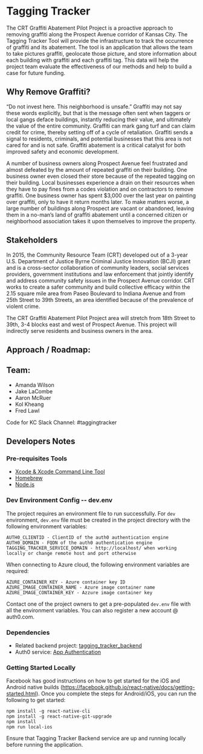 # Tagging Tracker
The CRT Graffiti Abatement Pilot Project is a proactive approach to removing graffiti along the Prospect Avenue corridor of Kansas City. The Tagging Tracker Tool will provide the infrastructure to track the occurrence of graffiti and its abatement. The tool is an application that allows the team to take pictures graffiti, geolocate those picture, and store information about each building with graffiti and each graffiti tag. This data will help the project team evaluate the effectiveness of our methods and help to build a case for future funding.

## Why Remove Graffiti?
“Do not invest here. This neighborhood is unsafe.” Graffiti may not say these words explicitly, but that is the message often sent when taggers or local gangs deface buildings, instantly reducing their value, and ultimately the value of the entire community. Graffiti can mark gang turf and can claim credit for crime, thereby setting off of a cycle of retaliation. Graffiti sends a signal to residents, criminals, and potential businesses that this area is not cared for and is not safe. Graffiti abatement is a critical catalyst for both improved safety and economic development.

A number of business owners along Prospect Avenue feel frustrated and almost defeated by the amount of repeated graffiti on their building. One business owner even closed their store because of the repeated tagging on their building. Local businesses experience a drain on their resources when they have to pay fines from a codes violation and on contractors to remove graffiti. One business owner has spent $3,000 over the last year on painting over graffiti, only to have it return months later. To make matters worse, a large number of buildings along Prospect are vacant or abandoned, leaving them in a no-man’s land of graffiti abatement until a concerned citizen or neighborhood association takes it upon themselves to improve the property.

## Stakeholders
In 2015, the Community Resource Team (CRT) developed out of a 3-year U.S. Department of Justice Byrne Criminal Justice Innovation (BCJI) grant and is a cross-sector collaboration of community leaders, social services providers, government institutions and law enforcement that jointly identify and address community safety issues in the Prospect Avenue corridor. CRT works to create a safer community and build collective efficacy within the 2.15 square mile area from Paseo Boulevard to Indiana Avenue and from 25th Street to 39th Streets, an area identified because of the prevalence of violent crime.

The CRT Graffiti Abatement Pilot Project area will stretch from 18th Street to 39th, 3-4 blocks east and west of Prospect Avenue. This project will indirectly serve residents and business owners in the area.

## Approach / Roadmap:


## Team:
* Amanda Wilson
* Jake LaCombe
* Aaron McRuer
* Kol Kheang
* Fred Lawl

Code for KC Slack Channel: #taggingtracker


## Developers Notes

### Pre-requisites Tools

- [Xcode & Xcode Command Line Tool](https://developer.apple.com/xcode/)
- [Homebrew](https://brew.sh/)
- [Node.js](https://nodejs.org/en/download/)

### Dev Environment Config -- dev.env

The project requires an environment file to run successfully.  For `dev` environment, `dev.env` file must be created in the project directory with the following environment variables:

```
AUTH0_CLIENTID - ClientID of the auth0 authentication engine
AUTH0_DOMAIN - FQDN of the auth0 authentication engine
TAGGING_TRACKER_SERVICE_DOMAIN - http://localhost/ when working locally or change remote host and port otherwise
```

When connecting to Azure cloud, the following environment variables are required:

```
AZURE_CONTAINER_KEY - Azure container key ID
AZURE_IMAGE_CONTAINER_NAME - Azure image container name
AZURE_IMAGE_CONTAINER_KEY - Azzure image container key
```

Contact one of the project owners to get a pre-populated `dev.env` file with all the environment variables. You can also register a new account @ auth0.com.

### Dependencies

- Related backend project: [tagging_tracker_backend](https://github.com/codeforkansascity/tagging_tracker_backend)
- Auth0 service: [App Authentication](https://auth0.com/)

### Getting Started Locally

Facebook has good instructions on how to get started for the iOS and Android native builds (https://facebook.github.io/react-native/docs/getting-started.html). Once you complete the steps for Android/iOS, you can run the following to get started:

```
npm install -g react-native-cli
npm install -g react-native-git-upgrade
npm install
npm run local-ios
```

Ensure that Tagging Tracker Backend service are up and running locally before running the application.
